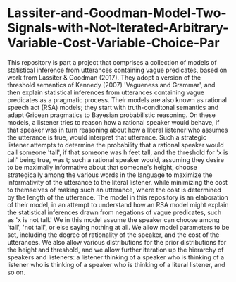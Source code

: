 # Lassiter-and-Goodman-Model-Two-Signals-with-Not-Iterated-Arbitrary-Variable-Cost-Variable-Choice-Par
This repository is part a project that comprises a collection of models of statistical inference from utterances containing vague predicates, based on work from Lassiter & Goodman (2017). They adopt a version of the threshold semantics of Kennedy (2007) 'Vagueness and Grammar', and then explain statistical inferences from utterances containing vague predicates as a pragmatic process. Their models are also known as rational speech act (RSA) models; they start with truth-conditonal semantics and adapt Gricean pragmatics to Bayesian probabilistic reasoning.
On these models, a listener tries to reason how a rational speaker would behave, if that speaker was in turn reasoning about how a literal listener who assumes the utterance is true, would interpret that utterance. Such a strategic listener attempts to determine the probability that a rational speaker would call someone 'tall', if that someone was h feet tall, and the threshold for 'x is tall' being true, was t; such a rational speaker would, assuming they desire to be maximally informative about that someone's height, choose strategically among the various words in the language to maximize the informativity of the utterance to the literal listener, while minimizing the cost to themselves of making such an utterance, where the cost is determined by the length of the utterance.
The model in this repository is an elaboration of their model, in an attempt to understand how an RSA model might explain the statistical inferences drawn from negations of vague predicates, such as 'x is not tall.' We in this model assume the speaker can choose among 'tall', 'not tall', or else saying nothing at all. We allow model parameters to be set, including the degree of rationality of the speaker, and the cost of the utterances. We also allow various distributions for the prior distributions for the height and threshold, and we allow further iteration up the hierarchy of speakers and listeners: a listener thinking of a speaker who is thinking of a listener who is thinking of a speaker who is thinking of a literal listener, and so on.
